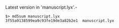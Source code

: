 Latest version in 'manuscript.lyx'.-

    $> md5sum manuscript.lyx
    3f55a9138599ea9c93fe19de3a82b2e1  manuscript.lyx
